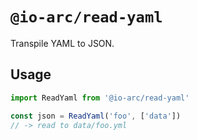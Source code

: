 # `@io-arc/read-yaml`

Transpile YAML to JSON.

## Usage

```typescript
import ReadYaml from '@io-arc/read-yaml'

const json = ReadYaml('foo', ['data'])
// -> read to data/foo.yml
```
